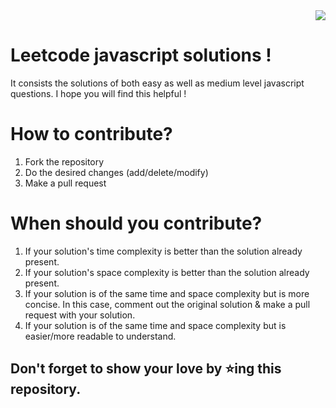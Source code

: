 <div align="right"><a href="https://www.buymeacoffee.com/mardavsj"><img src="https://img.buymeacoffee.com/button-api/?text=Buy me a coffee&emoji=☕&slug=mardavjadag&button_colour=FFDD00&font_colour=000000&font_family=Cookie&outline_colour=000000&coffee_colour=ffffff"/></a></div>

# Leetcode javascript solutions ! 

It consists the solutions of both easy as well as medium level javascript questions.
I hope you will find this helpful ! 

# How to contribute?

  1. Fork the repository
  2. Do the desired changes (add/delete/modify)
  3. Make a pull request
    
# When should you contribute?

  1. If your solution's time complexity is better than the solution already present.
  2. If your solution's space complexity is better than the solution already present.
  3. If your solution is of the same time and space complexity but is more concise. In this case, comment out the original solution & make a pull request with your solution.
  4. If your solution is of the same time and space complexity but is easier/more readable to understand.

## Don't forget to show your love by ⭐ing this repository.
